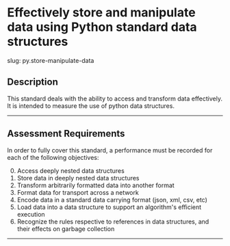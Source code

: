 # Effectively store and manipulate data using Python standard data structures

slug: py.store-manipulate-data

## Description
This standard deals with the ability to access and transform data effectively. It is intended to measure the use of python data structures.

---
## Assessment Requirements
In order to fully cover this standard, a performance must be recorded for each of the following objectives:

0. Access deeply nested data structures
1. Store data in deeply nested data structures
2. Transform arbitrarily formatted data into another format
3. Format data for transport across a network
4. Encode data in a standard data carrying format (json, xml, csv, etc)
5. Load data into a data structure to support an algorithm's efficient execution
6. Recognize the rules respective to references in data structures, and their effects on garbage collection





---
